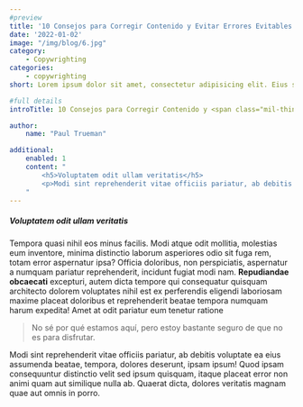 ```yaml
---
#preview
title: '10 Consejos para Corregir Contenido y Evitar Errores Evitables'
date: '2022-01-02'
image: "/img/blog/6.jpg"
category:
    - Copywrighting
categories:
    - copywrighting
short: Lorem ipsum dolor sit amet, consectetur adipisicing elit. Eius sequi commodi dignissimos.

#full details
introTitle: 10 Consejos para Corregir Contenido y <span class="mil-thin">Evitar</span><br> Más Errores <span class="mil-thin">Evitables</span>

author:
    name: "Paul Trueman"

additional:
    enabled: 1
    content: "
        <h5>Voluptatem odit ullam veritatis</h5>
        <p>Modi sint reprehenderit vitae officiis pariatur, ab debitis voluptate ea eius assumenda beatae, tempora, dolores deserunt, ipsam ipsum! Quod ipsam consequuntur distinctio velit sed ipsum quisquam, itaque placeat error non animi quam aut similique nulla ab. Quaerat dicta, dolores veritatis magnam quae aut omnis in porro.</p>
    "
---
```


##### Voluptatem odit ullam veritatis

Tempora quasi nihil eos minus facilis. Modi atque odit mollitia, molestias eum inventore, minima distinctio laborum asperiores odio sit fuga rem, totam error aspernatur ipsa? Officia doloribus, non perspiciatis, aspernatur a numquam pariatur reprehenderit, incidunt fugiat modi nam. **Repudiandae obcaecati** excepturi, autem dicta tempore qui consequatur quisquam architecto dolorem voluptates nihil est ex perferendis eligendi laboriosam maxime placeat doloribus et reprehenderit beatae tempora numquam harum expedita! Amet at odit pariatur eum tenetur ratione

> No sé por qué estamos aquí, pero estoy bastante seguro de que no es para disfrutar.

Modi sint reprehenderit vitae officiis pariatur, ab debitis voluptate ea eius assumenda beatae, tempora, dolores deserunt, ipsam ipsum! Quod ipsam consequuntur distinctio velit sed ipsum quisquam, itaque placeat error non animi quam aut similique nulla ab. Quaerat dicta, dolores veritatis magnam quae aut omnis in porro.
